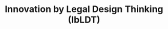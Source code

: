---
id: "ibldt" # nochmal überlegen
method: "Seminar mit Übungsanteilen - 'Hands-On'-Seminar"
institution: "Fakultät für Rechtswissenschaft,  MIN-Fakultät, HUL , ISA-Zentrum, Refuge Law Clinic der UHH, Transferagentur UHH, Auxiliary AI GmbH"
title: "Innovation by Legal Design Thinking (IbLDT)"
title_project:
title_short: "IbLDT"
period: "Aug 24 ­­- Sep 25 (13 months)"
foerderlinie: "Fachübergreifende Data Literacy Education und Transferorientierte DLE"
round: "3"
filter: "3"
lecture2go:
uhh_url: "https://www.hcl.uni-hamburg.de/ddlitlab/data-literacy-lehrlabor/dritte-foerderrunde/06-ibldt.html"
contributors:
mentor: "Anton Sefkow, Lukas Musumeci, Marten Borchers"
quote:
text: |
    ## Ausrichtung des Projekts

    Im Projekt wird das bestehende didaktische Szenario der letzten Runden kontinuierlich weiterentwickelt und durchgeführt. Zusätzlich wird eine Ausgründung des Projekts sowohl vorbereitet als auch durchgeführt. Hierfür werden unterschiedliche Finanzierungs- und Fördermöglichkeiten geprüft. Ein wesentlicher davon ist das Aufstellen einer tragfähigen und langfristigen Finanzplanung.

    ## Projektumsetzung
    
    Im Zeitraum von August bis Oktober 2024 befindet sich das Projekt in der Vorbereitungsphase, in der grundlegende Entscheidungen zur Ausgründung, wie die Wahl der Rechtsform und die Analyse von Fördermöglichkeiten, getroffen werden. Parallel dazu erfolgt der Ausbau des Netzwerks und administrative Vorbereitungen sowie die Einführung von Seminaren im Wintersemester.

    In der Durchführungs- und Weiterentwicklungsphase von November 2024 bis Februar 2025 werden die didaktischen Szenarien angepasst und weiterentwickelt. Der Gründungsprozess wird durch rechtliche Klarstellungen und verstärkte Akquise von Fördermitteln vorangetrieben.

    Die Gründung erfolgt im März 2025, begleitet von der Erledigung aller Gründungsformalitäten und der Antragstellung für Fördermittel sowie der Vorbereitung der Sommersemester-Seminare.

    Von April bis Juli 2025 liegt der Fokus auf der Lehr- und Geschäftsentwicklung. Dies umfasst die Optimierung der Lehrkonzepte, die Unternehmensentwicklung, die Sicherung von Fördermitteln und den Ausbau des Netzwerks.

    Abschließend findet im Juli 2025 die Evaluierung und Zukunftsplanung statt. Dies beinhaltet die Erstellung eines Rechenschaftsberichts, strategische Planungen für das kommende Jahr und den Aufbau einer Grundlage zur Eigenfinanzierung.

image: "https://www.hcl.uni-hamburg.de/17622225/studdigilab-patrick-perkins-unsplash-811f0918afdba72f827a0322117f6cd13850a44d.jpg"
image_credit: "Patrick Perkins / unsplash"
link_external: "https://www.forestautomation.de/"
stine: "WiSe 2023/24: Seminar https://www.stine.uni-hamburg.de/scripts/mgrqispi.dll?APPNAME=CampusNet&PRGNAME=COURSEDETAILS&ARGUMENTS=-N000000000000001,-N000605,-N0,-N387363563115615,-N387363563152616,-N0,-N0,-N3,-AcuaweYw7fzn6PZf6OoWt3SLyRgRJRQV6vdBFVWHyfSpfPWWTOURARSmUQZejQMPtcMWqef2dcBwMYoHeYWBNWMm67qApefGvHq5UPumCVkZHPSPURMPaPSW9HDwoYgowYY6JHzw-fBRPOunNmUn9OIHTH-RAOf6aOuPmcBfNrgRTOoBFYSo6RYGb7DFZRz55moRZCWpq7dAImWlj7ji9Qg5V3uphPZpLmoUMHjpvRWct3YywPqf6rMf97Q554MBtWjW54QoHO-HyxImkRqmprD5XQjPxVWfAVY5ZPdw6fDRoPN5L7WoVQjPJmfZzvU53eQLxVUKMWuWxHfadczc9xZU64oBjxjadvz6SWZLbYfHAPYALxUWt7qAPvuHexYL7YDZHcN6AczGNQfmlHDWofdGHYDmMPWVdeDVFf-U8mqRv7M5zOU5CQdRNxDZIVYFdOQpYRURPOYUefUV94uAprDUUYSpvVQot3Q5VRqWQmkZ37N5xRZHVeWH9vgLtQDwuvW5xPuAC3WPjVZLbPUWpYuPKV-HHcuA6eDKmmDeZmIRuVBRVYI5KPIPefdWUWkZHxqZePZfZ4DUUWoHTO-cAeqKpCfAsvUPLPYAARjnFWtN9PDmDcBLeVfyARB6QQz66vQmkmQmxvM5SQf6MeuHIOgiAWqZeWWPpHQHEQzR7HBwVWDH0OYAMeqUmQumFmuPargHsrM7A3WLWODwjRBAuxDoWOzlFQBG6W-HveZWEVYRYOzHSfIPNfYZtmWetPQLl"
---